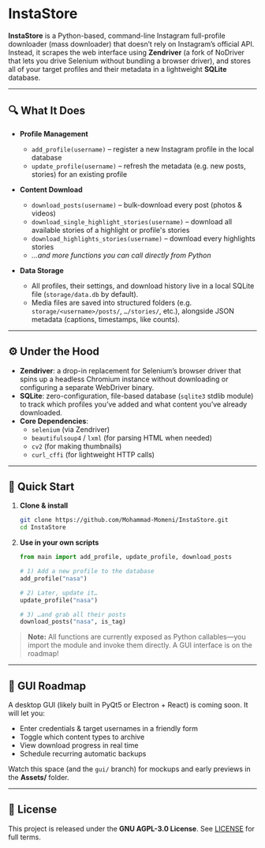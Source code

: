 # InstaStore

**InstaStore** is a Python-based, command-line Instagram full-profile downloader (mass downloader) that doesn’t rely on Instagram’s official API. Instead, it scrapes the web interface using **Zendriver** (a fork of NoDriver that lets you drive Selenium without bundling a browser driver), and stores all of your target profiles and their metadata in a lightweight **SQLite** database.

---

## 🔍 What It Does

- **Profile Management**  
  - `add_profile(username)` – register a new Instagram profile in the local database  
  - `update_profile(username)` – refresh the metadata (e.g. new posts, stories) for an existing profile  

- **Content Download**  
  - `download_posts(username)` – bulk-download every post (photos & videos)  
  - `download_single_highlight_stories(username)` – download all available stories of a highlight or profile's stories  
  - `download_highlights_stories(username)` – download every highlights stories  
  - _…and more functions you can call directly from Python_  

- **Data Storage**  
  - All profiles, their settings, and download history live in a local SQLite file (`storage/data.db` by default).  
  - Media files are saved into structured folders (e.g. `storage/<username>/posts/`, `…/stories/`, etc.), alongside JSON metadata (captions, timestamps, like counts).

---

## ⚙️ Under the Hood

- **Zendriver**: a drop-in replacement for Selenium’s browser driver that spins up a headless Chromium instance without downloading or configuring a separate WebDriver binary.  
- **SQLite**: zero-configuration, file-based database (`sqlite3` stdlib module) to track which profiles you’ve added and what content you’ve already downloaded.  
- **Core Dependencies**:  
  - `selenium` (via Zendriver)  
  - `beautifulsoup4` / `lxml` (for parsing HTML when needed)  
  - `cv2` (for making thumbnails)  
  - `curl_cffi` (for lightweight HTTP calls)  

---

## 🚀 Quick Start

1. **Clone & install**  
   ```bash
   git clone https://github.com/Mohammad-Momeni/InstaStore.git
   cd InstaStore
   ```

2. **Use in your own scripts**  
   ```python
   from main import add_profile, update_profile, download_posts

   # 1) Add a new profile to the database
   add_profile("nasa")

   # 2) Later, update it…
   update_profile("nasa")

   # 3) …and grab all their posts
   download_posts("nasa", is_tag)
   ```

> **Note:** All functions are currently exposed as Python callables—you import the module and invoke them directly. A GUI interface is on the roadmap!

---

## 🎨 GUI Roadmap

A desktop GUI (likely built in PyQt5 or Electron + React) is coming soon. It will let you:

- Enter credentials & target usernames in a friendly form  
- Toggle which content types to archive  
- View download progress in real time  
- Schedule recurring automatic backups  

Watch this space (and the `gui/` branch) for mockups and early previews in the **Assets/** folder.

---

## 📄 License

This project is released under the **GNU AGPL-3.0 License**. See [LICENSE](LICENSE) for full terms.
